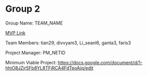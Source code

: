 # Group 2
Group Name: TEAM_NAME

[MVP Link](https://docs.google.com/document/d/1xFI9DDdO5HZAcu36Y6NL-RTDry5E3WHkfy-ZEWuqbXM/edit?usp=sharing)

Team Members: tian29, divvyam3, Li_seanl6, ganta3, faris3

Project Manager: PM_NETID

Minimum Viable Project: https://docs.google.com/document/d/1-hhjO8JZjr5Fb8YL8TFiRCA4FdTeoAiq/edit